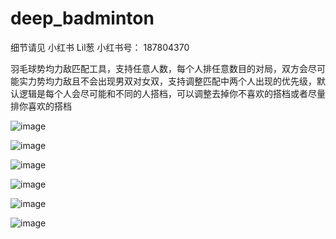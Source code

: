 # deep_badminton

细节请见 小红书 Lil葱 小红书号： 187804370


羽毛球势均力敌匹配工具，支持任意人数，每个人排任意数目的对局，双方会尽可能实力势均力敌且不会出现男双对女双，支持调整匹配中两个人出现的优先级，默认逻辑是每个人会尽可能和不同的人搭档，可以调整去掉你不喜欢的搭档或者尽量排你喜欢的搭档

![image](https://github.com/user-attachments/assets/603f9f71-6c0b-47ad-88e5-441342b738ae)

![image](https://github.com/user-attachments/assets/7643c607-a5a9-4713-8fa9-56cc295195ee)

![image](https://github.com/user-attachments/assets/180618ea-fe4f-4184-a7ed-b7e36b59e386)

![image](https://github.com/user-attachments/assets/e2eb1a30-214c-4390-a3f1-a22bc1f32022)

![image](https://github.com/user-attachments/assets/f82f0ff1-98a1-488a-bb72-93d7afc0682c)

![image](https://github.com/user-attachments/assets/8a1499c0-d329-4115-b9c9-2c2b25528a4d)
